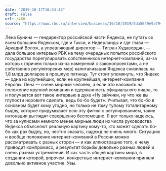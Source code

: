 ```yaml
---
date: "2019-10-17T16:53:36"
draft: False
url: /468
source: "https://www.rbc.ru/interview/business/16/10/2019/5da5649e9a7947970586baab"
---
```


Лена Бунина — гендиректор российской части Яндекса, не путать со всем большим Яндексом, где и Такси, и Нидерланды и где глава — Аркадий Волож, а управляющий директор — Тигран Худавердян, — дала большое интервью РБК на тему очередных попыток российского государства порегулировать собственников интернет-компаний, из-за которых (причем только из-за намерений с законопроектами, а не собственно регуляторских мер) капитализация Яндекса снизилась на 1,8 млрд долларов в прошлую пятницу.
Тут стоит упомянуть, что Яндекс — одна из крупнейших, если не крупнейшая, интернет-компания Европы. 
Лена — очень мирный человек, а если это наложить на положение крупной компании и сдержанность официального пиара, то и получается вот такое интервью в духе «Ну зайчики, ну что же вы глупости норовите сделать, ведь бо-бо будет». Учитывая, что бо-бо в основном будет кому угодно, но только не тому тупому тоталитарному быдлу, которое придумывает всю эту фигню с регулированием, такие интонации выглядят совершенно беспомощно. Я вот только надеюсь, что за кулисами немного менее мирные люди из числа руководства Яндекса объясняют реальную картину кому-то, кто может сделать бо-бо как раз быдлу, но, честно сказать, надежд не очень много. 
Ситуацию и вообще положение интернет-компаний в России можно рассматривать с разных сторон — и как иллюстрацию того, к чему приводит компромисс, и результат борьбы довольно разных людей и очень разных устремлений. И как часть общей картины мира, в создании которой, впрочем, конкретные интернет-компании приняли довольно активное участие. Увы.
